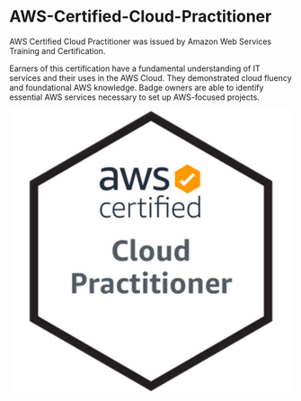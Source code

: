 # AWS-Certified-Cloud-Practitioner
AWS Certified Cloud Practitioner was issued by Amazon Web Services Training and Certification.


Earners of this certification have a fundamental understanding of IT services and their uses in the AWS Cloud. They demonstrated cloud fluency and foundational AWS knowledge. Badge owners are able to identify essential AWS services necessary to set up AWS-focused projects.

<p align="center">  
  <img src="AWS-CloudPractitioner-2021.png" width="1000" alt="AWS Cloud Practitioner 2021"> 
</p>

